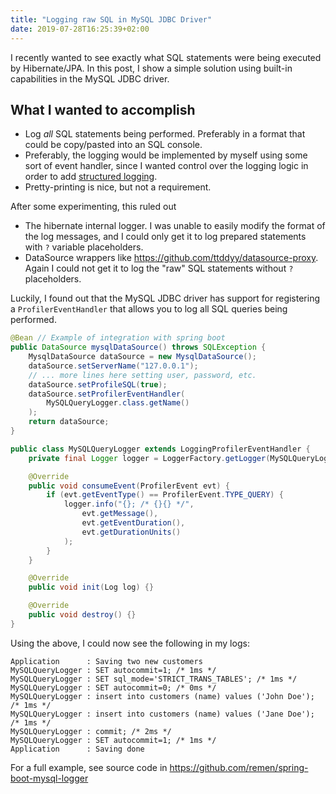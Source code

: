 ```yaml
---
title: "Logging raw SQL in MySQL JDBC Driver"
date: 2019-07-28T16:25:39+02:00
---
```


I recently wanted to see exactly what SQL statements were being executed by
Hibernate/JPA. In this post, I show a simple solution using built-in
capabilities in the MySQL JDBC driver.

<!--more-->

## What I wanted to accomplish

* Log *all* SQL statements being performed. Preferably in a format that could be
  copy/pasted into an SQL console.
* Preferably, the logging would be implemented by myself using some sort of
  event handler, since I wanted control over the logging logic in order to add
  [structured logging](https://www.elastic.co/blog/structured-logging-filebeat).
* Pretty-printing is nice, but not a requirement.

After some experimenting, this ruled out

* The hibernate internal logger. I was unable to easily modify the format of
  the log messages, and I could only get it to log prepared statements with
  `?` variable placeholders.
* DataSource wrappers like https://github.com/ttddyy/datasource-proxy. Again I
  could not get it to log the "raw" SQL statements without `?` placeholders.

Luckily, I found out that the MySQL JDBC driver has support for registering a
`ProfilerEventHandler` that allows you to log all SQL queries being performed.

```java
@Bean // Example of integration with spring boot
public DataSource mysqlDataSource() throws SQLException {
    MysqlDataSource dataSource = new MysqlDataSource();
    dataSource.setServerName("127.0.0.1");
    // ... more lines here setting user, password, etc.
    dataSource.setProfileSQL(true);
    dataSource.setProfilerEventHandler(
        MySQLQueryLogger.class.getName()
    );
    return dataSource;
}
```

```java
public class MySQLQueryLogger extends LoggingProfilerEventHandler {
    private final Logger logger = LoggerFactory.getLogger(MySQLQueryLogger.class);

    @Override
    public void consumeEvent(ProfilerEvent evt) {
        if (evt.getEventType() == ProfilerEvent.TYPE_QUERY) {
            logger.info("{}; /* {}{} */",
                evt.getMessage(),
                evt.getEventDuration(),
                evt.getDurationUnits()
            );
        }
    }

    @Override
    public void init(Log log) {}

    @Override
    public void destroy() {}
}
```

Using the above, I could now see the following in my logs:

```
Application      : Saving two new customers
MySQLQueryLogger : SET autocommit=1; /* 1ms */
MySQLQueryLogger : SET sql_mode='STRICT_TRANS_TABLES'; /* 1ms */
MySQLQueryLogger : SET autocommit=0; /* 0ms */
MySQLQueryLogger : insert into customers (name) values ('John Doe'); /* 1ms */
MySQLQueryLogger : insert into customers (name) values ('Jane Doe'); /* 1ms */
MySQLQueryLogger : commit; /* 2ms */
MySQLQueryLogger : SET autocommit=1; /* 1ms */
Application      : Saving done
```

For a full example, see source code in https://github.com/remen/spring-boot-mysql-logger
